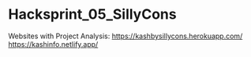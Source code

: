 # Hacksprint_05_SillyCons
Websites with Project Analysis:
https://kashbysillycons.herokuapp.com/
https://kashinfo.netlify.app/
